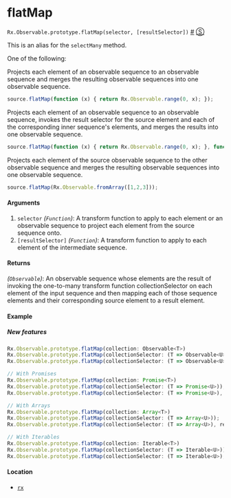 # flatMap

`Rx.Observable.prototype.flatMap(selector, [resultSelector])`
<a href="#rxobservableprototypeflatmapselector-resultselector">#</a> [&#x24C8;](https://github.com/Reactive-Extensions/RxJS/blob/master/dist/rx.js#L4311-L4326 "View in source") 

This is an alias for the `selectMany` method.

One of the following:

Projects each element of an observable sequence to an observable sequence and merges the resulting observable sequences into one observable sequence.

```js
source.flatMap(function (x) { return Rx.Observable.range(0, x); });
```

Projects each element of an observable sequence to an observable sequence, invokes the result selector for the source element and each of the corresponding inner sequence's elements, and merges the results into one observable sequence.

```js
source.flatMap(function (x) { return Rx.Observable.range(0, x); }, function (x, y) { return x + y; });
```

Projects each element of the source observable sequence to the other observable sequence and merges the resulting observable sequences into one observable sequence.
 
 ```js
source.flatMap(Rx.Observable.fromArray([1,2,3]));
 ```

#### Arguments
1. `selector` *(`Function`)*:  A transform function to apply to each element or an observable sequence to project each element from the source sequence onto.
2. `[resultSelector]` *(`Function`)*: A transform function to apply to each element of the intermediate sequence.
 
#### Returns
*(`Observable`)*: An observable sequence whose elements are the result of invoking the one-to-many transform function collectionSelector on each element of the input sequence and then mapping each of those sequence elements and their corresponding source element to a result element.   

#### Example

[](http://jsbin.com/besiw/1/embed?js,console)

##### New features

```js
Rx.Observable.prototype.flatMap(collection: Observable<T>)
Rx.Observable.prototype.flatMap(collectionSelector: (T => Observable<U>));
Rx.Observable.prototype.flatMap(collectionSelector: (T => Observable<U>), resultSelector: ((T, U, Int) => Z));

// With Promises
Rx.Observable.prototype.flatMap(collection: Promise<T>)
Rx.Observable.prototype.flatMap(collectionSelector: (T => Promise<U>));
Rx.Observable.prototype.flatMap(collectionSelector: (T => Promise<U>), resultSelector: ((T, U, Int) => Z));

// With Arrays
Rx.Observable.prototype.flatMap(collection: Array<T>)
Rx.Observable.prototype.flatMap(collectionSelector: (T => Array<U>));
Rx.Observable.prototype.flatMap(collectionSelector: (T => Array<U>), resultSelector: ((T, U, Int) => Z));

// With Iterables
Rx.Observable.prototype.flatMap(collection: Iterable<T>)
Rx.Observable.prototype.flatMap(collectionSelector: (T => Iterable<U>));
Rx.Observable.prototype.flatMap(collectionSelector: (T => Iterable<U>), resultSelector: ((T, U, Int) => Z));
```

#### Location

- [`rx`](https://www.npmjs.org/package/rx)